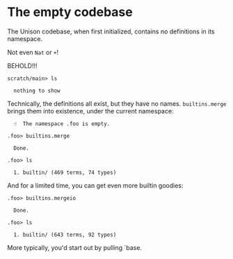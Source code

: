 # The empty codebase

The Unison codebase, when first initialized, contains no definitions in its namespace.

Not even `Nat` or `+`!

BEHOLD!!!

```ucm
scratch/main> ls

  nothing to show

```
Technically, the definitions all exist, but they have no names. `builtins.merge` brings them into existence, under the current namespace:

```ucm
  ☝️  The namespace .foo is empty.

.foo> builtins.merge

  Done.

.foo> ls

  1. builtin/ (469 terms, 74 types)

```
And for a limited time, you can get even more builtin goodies:

```ucm
.foo> builtins.mergeio

  Done.

.foo> ls

  1. builtin/ (643 terms, 92 types)

```
More typically, you'd start out by pulling `base.
